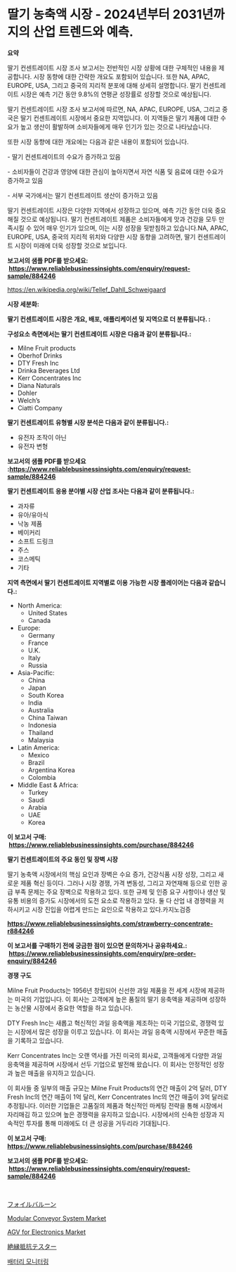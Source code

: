 <p><h1>딸기 농축액 시장 - 2024년부터 2031년까지의 산업 트렌드와 예측.</h1></p><p><strong>요약</strong></p>
<p><p>딸기 컨센트레이트 시장 조사 보고서는 전반적인 시장 상황에 대한 구체적인 내용을 제공합니다. 시장 동향에 대한 간략한 개요도 포함되어 있습니다. 또한 NA, APAC, EUROPE, USA, 그리고 중국의 지리적 분포에 대해 상세히 설명합니다. 딸기 컨센트레이트 시장은 예측 기간 동안 9.8%의 연평균 성장률로 성장할 것으로 예상됩니다.</p><p>딸기 컨센트레이트 시장 조사 보고서에 따르면, NA, APAC, EUROPE, USA, 그리고 중국은 딸기 컨센트레이트 시장에서 중요한 지역입니다. 이 지역들은 딸기 제품에 대한 수요가 높고 생산이 활발하며 소비자들에게 매우 인기가 있는 것으로 나타났습니다.</p><p>또한 시장 동향에 대한 개요에는 다음과 같은 내용이 포함되어 있습니다.</p><p>- 딸기 컨센트레이트의 수요가 증가하고 있음</p><p>- 소비자들이 건강과 영양에 대한 관심이 높아지면서 자연 식품 및 음료에 대한 수요가 증가하고 있음</p><p>- 서부 국가에서는 딸기 컨센트레이트 생산이 증가하고 있음</p><p>딸기 컨센트레이트 시장은 다양한 지역에서 성장하고 있으며, 예측 기간 동안 더욱 중요해질 것으로 예상됩니다. 딸기 컨센트레이트 제품은 소비자들에게 맛과 건강을 모두 만족시킬 수 있어 매우 인기가 있으며, 이는 시장 성장을 뒷받침하고 있습니다.NA, APAC, EUROPE, USA, 중국의 지리적 위치와 다양한 시장 동향을 고려하면, 딸기 컨센트레이트 시장이 미래에 더욱 성장할 것으로 보입니다.</p></p>
<p><strong>보고서의 샘플 PDF를 받으세요: &nbsp;<a href="https://www.reliablebusinessinsights.com/enquiry/request-sample/884246">https://www.reliablebusinessinsights.com/enquiry/request-sample/884246</a></strong></p>
<p><a href="https://en.wikipedia.org/wiki/Tellef_Dahll_Schweigaard">https://en.wikipedia.org/wiki/Tellef_Dahll_Schweigaard</a></p>
<p><strong>시장 세분화:</strong></p>
<p><strong> 딸기 컨센트레이트 시장은 개요, 배포, 애플리케이션 및 지역으로 더 분류됩니다. :</strong></p>
<p><strong>구성요소 측면에서는 딸기 컨센트레이트 시장은 다음과 같이 분류됩니다.:</strong></p>
<p><ul><li>Milne Fruit products</li><li>Oberhof Drinks</li><li>DTY Fresh Inc</li><li>Drinka Beverages Ltd</li><li>Kerr Concentrates Inc</li><li>Diana Naturals</li><li>Dohler</li><li>Welch’s</li><li>Ciatti Company</li></ul></p>
<p><strong> 딸기 컨센트레이트 유형별 시장 분석은 다음과 같이 분류됩니다.:</strong></p>
<p><ul><li>유전자 조작이 아닌</li><li>유전자 변형</li></ul></p>
<p><strong>보고서의 샘플 PDF를 받으세요 :<a href="https://www.reliablebusinessinsights.com/enquiry/request-sample/884246">https://www.reliablebusinessinsights.com/enquiry/request-sample/884246</a></strong></p>
<p><strong> 딸기 컨센트레이트 응용 분야별 시장 산업 조사는 다음과 같이 분류됩니다.:</strong></p>
<p><ul><li>과자류</li><li>유아/유아식</li><li>낙농 제품</li><li>베이커리</li><li>소프트 드링크</li><li>주스</li><li>코스메틱</li><li>기타</li></ul></p>
<p><strong>지역 측면에서 딸기 컨센트레이트 지역별로 이용 가능한 시장 플레이어는 다음과 같습니다.:</strong></p>
<p><ul>
    <li>
        North America:
        <ul>
            <li>United States</li>
            <li>Canada</li>
        </ul>
    </li>
    <li>
        Europe:
        <ul>
            <li>Germany</li>
            <li>France</li>
            <li>U.K.</li>
            <li>Italy</li>
            <li>Russia</li>
        </ul>
    </li>
    <li>
        Asia-Pacific:
        <ul>
            <li>China</li>
            <li>Japan</li>
            <li>South Korea</li>
            <li>India</li>
            <li>Australia</li>
            <li>China Taiwan</li>
            <li>Indonesia</li>
            <li>Thailand</li>
            <li>Malaysia</li>
        </ul>
    </li>
    <li>
        Latin America:
        <ul>
            <li>Mexico</li>
            <li>Brazil</li>
            <li>Argentina Korea</li>
            <li>Colombia</li>
        </ul>
    </li>
    <li>
        Middle East & Africa:
        <ul>
            <li>Turkey</li>
            <li>Saudi</li>
            <li>Arabia</li>
            <li>UAE</li>
            <li>Korea</li>
        </ul>
    </li>
    </ul></p>
<p><strong>이 보고서 구매: &nbsp;<a href="https://www.reliablebusinessinsights.com/purchase/884246">https://www.reliablebusinessinsights.com/purchase/884246</a></strong></p>
<p><strong>딸기 컨센트레이트의 주요 동인 및 장벽 시장</strong></p>
<p><p>딸기 농축액 시장에서의 핵심 요인과 장벽은 수요 증가, 건강식품 시장 성장, 그리고 새로운 제품 혁신 등이다. 그러나 시장 경쟁, 가격 변동성, 그리고 자연재해 등으로 인한 공급 부족 문제는 주요 장벽으로 작용하고 있다. 또한 규제 및 인증 요구 사항이나 생산 및 유통 비용의 증가도 시장에서의 도전 요소로 작용하고 있다. 둘 다 산업 내 경쟁력을 저하시키고 시장 진입을 어렵게 만드는 요인으로 작용하고 있다.카지노검증</p></p>
<p><strong><a href="https://www.reliablebusinessinsights.com/strawberry-concentrate-r884246">https://www.reliablebusinessinsights.com/strawberry-concentrate-r884246</a></strong></p>
<p><strong>이 보고서를 구매하기 전에 궁금한 점이 있으면 문의하거나 공유하세요.: &nbsp;<a href="https://www.reliablebusinessinsights.com/enquiry/pre-order-enquiry/884246">https://www.reliablebusinessinsights.com/enquiry/pre-order-enquiry/884246</a></strong></p>
<p><strong>경쟁 구도</strong></p>
<p><p>Milne Fruit Products는 1956년 창립되어 신선한 과일 제품을 전 세계 시장에 제공하는 미국의 기업입니다. 이 회사는 고객에게 높은 품질의 딸기 응축액을 제공하며 성장하는 농산물 시장에서 중요한 역할을 하고 있습니다.</p><p>DTY Fresh Inc는 새롭고 혁신적인 과일 응축액을 제조하는 미국 기업으로, 경쟁력 있는 시장에서 많은 성장을 이루고 있습니다. 이 회사는 과일 응축액 시장에서 꾸준한 매출을 기록하고 있습니다.</p><p>Kerr Concentrates Inc는 오랜 역사를 가진 미국의 회사로, 고객들에게 다양한 과일 응축액을 제공하며 시장에서 선두 기업으로 발전해 왔습니다. 이 회사는 안정적인 성장과 높은 매출을 유지하고 있습니다.</p><p>이 회사들 중 일부의 매출 규모는 Milne Fruit Products의 연간 매출이 2억 달러, DTY Fresh Inc의 연간 매출이 1억 달러, Kerr Concentrates Inc의 연간 매출이 3억 달러로 추정됩니다. 이러한 기업들은 고품질의 제품과 혁신적인 마케팅 전략을 통해 시장에서 자리매김 하고 있으며 높은 경쟁력을 유지하고 있습니다. 시장에서의 신속한 성장과 지속적인 투자를 통해 미래에도 더 큰 성공을 거두리라 기대됩니다.</p></p>
<p><strong>이 보고서 구매: &nbsp; <a href="https://www.reliablebusinessinsights.com/purchase/884246">https://www.reliablebusinessinsights.com/purchase/884246</a></strong></p>
<p><strong>보고서의 샘플 PDF를 받으세요: &nbsp;<a href="https://www.reliablebusinessinsights.com/enquiry/request-sample/884246">https://www.reliablebusinessinsights.com/enquiry/request-sample/884246</a></strong><strong></strong></p>
<p>&nbsp;</p>
<p><p><a href="https://github.com/DanykaKilback/Market-Research-Report-List-2/blob/main/2571469185933.md">フォイルバルーン</a></p><p><a href="https://github.com/carlLane655/Market-Research-Report-List-1/blob/main/modular-conveyor-system-market.md">Modular Conveyor System Market</a></p><p><a href="https://github.com/BriaAbshire/Market-Research-Report-List-1/blob/main/agv-for-electronics-market.md">AGV for Electronics Market</a></p><p><a href="https://github.com/RandallRunte2023/Market-Research-Report-List-2/blob/main/3694135185932.md">絶縁抵抗テスター</a></p><p><a href="https://github.com/shampaakter36/Market-Research-Report-List-1/blob/main/83591641274.md">배터리 모니터링</a></p></p>